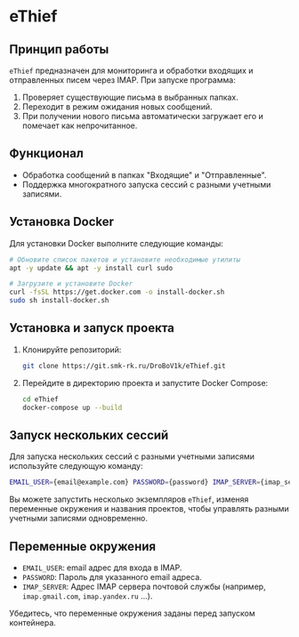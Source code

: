 # eThief

## Принцип работы

`eThief` предназначен для мониторинга и обработки входящих и отправленных писем через IMAP. При запуске программа:

1. Проверяет существующие письма в выбранных папках.
2. Переходит в режим ожидания новых сообщений.
3. При получении нового письма автоматически загружает его и помечает как непрочитанное.

## Функционал

- Обработка сообщений в папках "Входящие" и "Отправленные".
- Поддержка многократного запуска сессий с разными учетными записями.

## Установка Docker

Для установки Docker выполните следующие команды:

```sh
# Обновите список пакетов и установите необходимые утилиты
apt -y update && apt -y install curl sudo

# Загрузите и установите Docker
curl -fsSL https://get.docker.com -o install-docker.sh
sudo sh install-docker.sh
```

## Установка и запуск проекта

1. Клонируйте репозиторий:

    ```sh
    git clone https://git.smk-rk.ru/DroBoV1k/eThief.git
    ```

2. Перейдите в директорию проекта и запустите Docker Compose:

    ```sh
    cd eThief
    docker-compose up --build
    ```

## Запуск нескольких сессий

Для запуска нескольких сессий с разными учетными записями используйте следующую команду:

```sh
EMAIL_USER={email@example.com} PASSWORD={password} IMAP_SERVER={imap_server} docker-compose -p first_instance up --build
```

Вы можете запустить несколько экземпляров `eThief`, изменяя переменные окружения и названия проектов, чтобы управлять разными учетными записями одновременно.

## Переменные окружения

- `EMAIL_USER`: email адрес для входа в IMAP.
- `PASSWORD`: Пароль для указанного email адреса.
- `IMAP_SERVER`: Адрес IMAP сервера почтовой службы (например, `imap.gmail.com`, `imap.yandex.ru` ...).

Убедитесь, что переменные окружения заданы перед запуском контейнера.